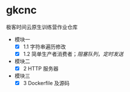 # gkcnc
极客时间云原生训练营作业仓库

- 模块一
  - [x] 1.1 字符串遍历修改
  - [x] 1.2 简单生产者消费者；_阻塞队列_，_定时发送_
- 模块二
  - [x] 2 HTTP 服务器
- 模块三
  - [x] 3 Dockerfile 及源码